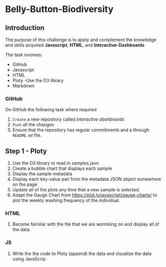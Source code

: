 # Belly-Button-Biodiversity

## Introduction

The purpose of this challenge is to apply and complement the knowledge and skills acquired **Javascript**, **HTML**, and **Interactive-Dashboards**

The task involves:

- GitHub
- Javascript
- HTML
- Ploty
  -Use the D3 library
- Markdown

### GitHub

On GitHub the following task where required

1. `Create` a new repository called _interactive dashboards_
2. `Push` all the changes
3. Ensure that the repository has regular commitments and a through `README.md` file.

## Step 1 - Ploty

1. Use the D3 library to read in samples.json
2. Create a bubble chart that displays each sample
3. Display the sample metadata
4. Display each key-value pair from the metadata JSON object somewhere on the page
5. Update all of the plots any time that a new sample is selected.
6. Adapt the Gauge Chart from https://plot.ly/javascript/gauge-charts/ to plot the weekly washing frequency of the individual.

### HTML

1. Become familiar with the file that we are wormking on and display all of the data.

### JS

1. Write the the code to Ploty (append) the data and visualize the data using JavaScrip.
